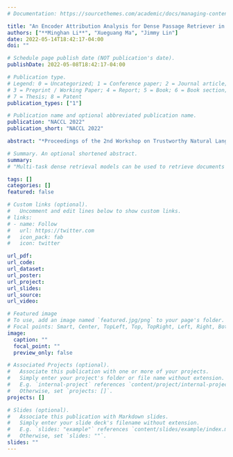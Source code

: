 ```yaml
---
# Documentation: https://sourcethemes.com/academic/docs/managing-content/

title: "An Encoder Attribution Analysis for Dense Passage Retriever in Open-Domain Question Answering"
authors: ["**Minghan Li**", "Xueguang Ma", "Jimmy Lin"]
date: 2022-05-14T18:42:17-04:00
doi: ""

# Schedule page publish date (NOT publication's date).
publishDate: 2022-05-08T18:42:17-04:00

# Publication type.
# Legend: 0 = Uncategorized; 1 = Conference paper; 2 = Journal article;
# 3 = Preprint / Working Paper; 4 = Report; 5 = Book; 6 = Book section;
# 7 = Thesis; 8 = Patent
publication_types: ["1"]

# Publication name and optional abbreviated publication name.
publication: "NACCL 2022"
publication_short: "NACCL 2022"

abstract: "*Proceedings of the 2nd Workshop on Trustworthy Natural Language Processing (NAACL 2022)*"

# Summary. An optional shortened abstract.
summary: 
# "Multi-task dense retrieval models can be used to retrieve documents from a common corpus (e.g., Wikipedia) for different open-domain question-answering (QA) tasks. However, Karpukhin et al. (2020) shows that jointly learning different QA tasks with one dense model is not always beneficial due to corpus inconsistency. For example, SQuAD only focuses on a small set of Wikipedia articles while datasets like NQ and Trivia cover more entries, and joint training on their union can cause performance degradation. To solve this problem, we propose to train individual dense passage retrievers (DPR) for different tasks and aggregate their predictions during test time, where we use uncertainty estimation as weights to indicate how probable a specific query belongs to each expert’s expertise. Our method reaches state-of-the-art performance on 5 benchmark QA datasets, with up to 10% improvement in top-100 accuracy compared to a joint-training multi-task DPR on SQuAD. We also show that our method handles corpus inconsistency better than the joint-training DPR on a mixed subset of different QA datasets. Code and data are available at https://github.com/alexlimh/DPR_MUF."

tags: []
categories: []
featured: false

# Custom links (optional).
#   Uncomment and edit lines below to show custom links.
# links:
# - name: Follow
#   url: https://twitter.com
#   icon_pack: fab
#   icon: twitter

url_pdf: 
url_code: 
url_dataset:
url_poster:
url_project:
url_slides:
url_source:
url_video:

# Featured image
# To use, add an image named `featured.jpg/png` to your page's folder. 
# Focal points: Smart, Center, TopLeft, Top, TopRight, Left, Right, BottomLeft, Bottom, BottomRight.
image:
  caption: ""
  focal_point: ""
  preview_only: false

# Associated Projects (optional).
#   Associate this publication with one or more of your projects.
#   Simply enter your project's folder or file name without extension.
#   E.g. `internal-project` references `content/project/internal-project/index.md`.
#   Otherwise, set `projects: []`.
projects: []

# Slides (optional).
#   Associate this publication with Markdown slides.
#   Simply enter your slide deck's filename without extension.
#   E.g. `slides: "example"` references `content/slides/example/index.md`.
#   Otherwise, set `slides: ""`.
slides: ""
---
```


